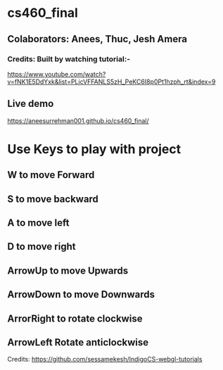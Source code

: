 # cs460_final

## Colaborators: Anees, Thuc, Jesh Amera

### Credits: Built by watching tutorial:-
https://www.youtube.com/watch?v=fNK1E5DdYxk&list=PLjcVFFANLS5zH_PeKC6I8p0Pt1hzph_rt&index=9

## Live demo

<https://aneesurrehman001.github.io/cs460_final/>

# Use Keys to play with project

## W to move Forward
## S to move backward
## A to move left
## D to move right

## ArrowUp to move Upwards
## ArrowDown to move Downwards
## ArrorRight to rotate clockwise
## ArrowLeft Rotate anticlockwise

Credits: <https://github.com/sessamekesh/IndigoCS-webgl-tutorials>
 

